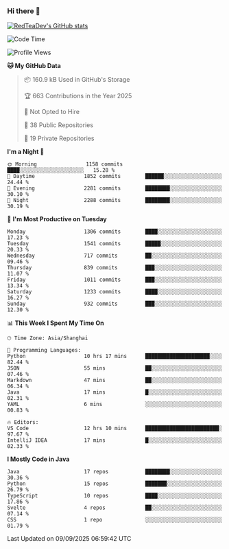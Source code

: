 ### Hi there 👋

<!--
**RedTeaDev/RedTeaDev** is a ✨ _special_ ✨ repository because its `README.md` (this file) appears on your GitHub profile.

Here are some ideas to get you started:

- 🔭 I’m currently working on ...
- 🌱 I’m currently learning ...
- 👯 I’m looking to collaborate on ...
- 🤔 I’m looking for help with ...
- 💬 Ask me about ...
- 📫 How to reach me: ...
- 😄 Pronouns: ...
- ⚡ Fun fact: ...
-->

<!--
[![wakatime](https://wakatime.com/badge/user/6b101ed0-04c0-4490-9283-eb61f2efff96.svg)](https://wakatime.com/@6b101ed0-04c0-4490-9283-eb61f2efff96)
!-->

[![RedTeaDev's GitHub stats](https://github-readme-stats.vercel.app/api?username=RedTeaDev\&include_all_commits=true)](https://github.com/anuraghazra/github-readme-stats)
<!--
[![willianrod's wakatime stats](https://github-readme-stats.vercel.app/api/wakatime?username=RedTeaDev)](https://github.com/anuraghazra/github-readme-stats)
!-->
<!--START_SECTION:waka-->
![Code Time](http://img.shields.io/badge/Code%20Time-3%2C491%20hrs%201%20min-blue)

![Profile Views](http://img.shields.io/badge/Profile%20Views-4-blue)

**🐱 My GitHub Data** 

> 📦 160.9 kB Used in GitHub's Storage 
 > 
> 🏆 663 Contributions in the Year 2025
 > 
> 🚫 Not Opted to Hire
 > 
> 📜 38 Public Repositories 
 > 
> 🔑 19 Private Repositories 
 > 
**I'm a Night 🦉** 

```text
🌞 Morning                1158 commits        ████░░░░░░░░░░░░░░░░░░░░░   15.28 % 
🌆 Daytime                1852 commits        ██████░░░░░░░░░░░░░░░░░░░   24.44 % 
🌃 Evening                2281 commits        ████████░░░░░░░░░░░░░░░░░   30.10 % 
🌙 Night                  2288 commits        ████████░░░░░░░░░░░░░░░░░   30.19 % 
```
📅 **I'm Most Productive on Tuesday** 

```text
Monday                   1306 commits        ████░░░░░░░░░░░░░░░░░░░░░   17.23 % 
Tuesday                  1541 commits        █████░░░░░░░░░░░░░░░░░░░░   20.33 % 
Wednesday                717 commits         ██░░░░░░░░░░░░░░░░░░░░░░░   09.46 % 
Thursday                 839 commits         ███░░░░░░░░░░░░░░░░░░░░░░   11.07 % 
Friday                   1011 commits        ███░░░░░░░░░░░░░░░░░░░░░░   13.34 % 
Saturday                 1233 commits        ████░░░░░░░░░░░░░░░░░░░░░   16.27 % 
Sunday                   932 commits         ███░░░░░░░░░░░░░░░░░░░░░░   12.30 % 
```


📊 **This Week I Spent My Time On** 

```text
🕑︎ Time Zone: Asia/Shanghai

💬 Programming Languages: 
Python                   10 hrs 17 mins      █████████████████████░░░░   82.44 % 
JSON                     55 mins             ██░░░░░░░░░░░░░░░░░░░░░░░   07.46 % 
Markdown                 47 mins             ██░░░░░░░░░░░░░░░░░░░░░░░   06.34 % 
Java                     17 mins             █░░░░░░░░░░░░░░░░░░░░░░░░   02.31 % 
YAML                     6 mins              ░░░░░░░░░░░░░░░░░░░░░░░░░   00.83 % 

🔥 Editors: 
VS Code                  12 hrs 10 mins      ████████████████████████░   97.67 % 
IntelliJ IDEA            17 mins             █░░░░░░░░░░░░░░░░░░░░░░░░   02.33 % 
```

**I Mostly Code in Java** 

```text
Java                     17 repos            ████████░░░░░░░░░░░░░░░░░   30.36 % 
Python                   15 repos            ███████░░░░░░░░░░░░░░░░░░   26.79 % 
TypeScript               10 repos            ████░░░░░░░░░░░░░░░░░░░░░   17.86 % 
Svelte                   4 repos             ██░░░░░░░░░░░░░░░░░░░░░░░   07.14 % 
CSS                      1 repo              ░░░░░░░░░░░░░░░░░░░░░░░░░   01.79 % 
```




 Last Updated on 09/09/2025 06:59:42 UTC
<!--END_SECTION:waka-->


